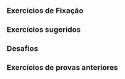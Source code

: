 ### Exercícios de Fixação 

### Exercícios sugeridos

### Desafios

### Exercícios de provas anteriores 
